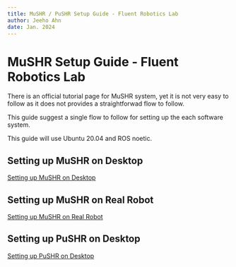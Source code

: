 ```yaml
---
title: MuSHR / PuSHR Setup Guide - Fluent Robotics Lab
author: Jeeho Ahn
date: Jan. 2024
---
```


# MuSHR Setup Guide - Fluent Robotics Lab

There is an official tutorial page for MuSHR system, yet it is not very easy to follow as it does not provides a straightforwad flow to follow.

This guide suggest a single flow to follow for setting up the each software system.

This guide will use Ubuntu 20.04 and ROS noetic.

## Setting up MuSHR on Desktop
[Setting up MuSHR on Desktop](mushr_desktop_setup.md)

## Setting up MuSHR on Real Robot
[Setting up MuSHR on Real Robot](mushr_onboard_setup.md)

## Setting up PuSHR on Desktop
[Setting up PuSHR on Desktop](pushr_desktop_setup.md)

